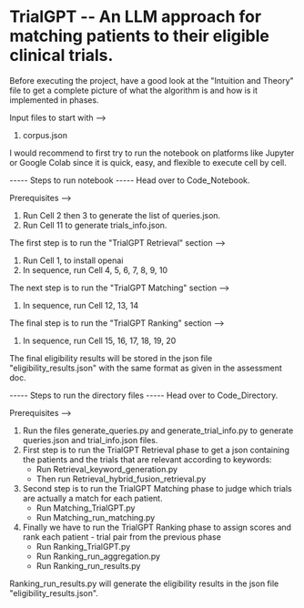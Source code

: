 # TrialGPT -- An LLM approach for matching patients to their eligible clinical trials.

Before executing the project, have a good look at the "Intuition and Theory" file to get a complete picture of what the algorithm is and how is it implemented in phases.

Input files to start with -->
1. corpus.json

I would recommend to first try to run the notebook on platforms like Jupyter or Google Colab since it is quick, easy, and flexible to execute cell by cell.

----- Steps to run notebook -----
Head over to Code_Notebook.

Prerequisites -->
1. Run Cell 2 then 3 to generate the list of queries.json.
2. Run Cell 11 to generate trials_info.json.

The first step is to run the "TrialGPT Retrieval" section -->
1. Run Cell 1, to install openai
2. In sequence, run Cell 4, 5, 6, 7, 8, 9, 10

The next step is to run the "TrialGPT Matching" section -->
1. In sequence, run Cell 12, 13, 14

The final step is to run the "TrialGPT Ranking" section -->
1. In sequence, run Cell 15, 16, 17, 18, 19, 20

The final eligibility results will be stored in the json file "eligibility_results.json" with the same format as given in the assessment doc.


----- Steps to run the directory files -----
Head over to Code_Directory.

Prerequisites -->
1. Run the files generate_queries.py and generate_trial_info.py to generate queries.json and trial_info.json files.
2. First step is to run the TrialGPT Retrieval phase to get a json containing the patients and the trials that are relevant according to keywords:
    - Run Retrieval_keyword_generation.py
    - Then run Retrieval_hybrid_fusion_retrieval.py
3. Second step is to run the TrialGPT Matching phase to judge which trials are actually a match for each patient.
    - Run Matching_TrialGPT.py
    - Run Matching_run_matching.py
4. Finally we have to run the TrialGPT Ranking phase to assign scores and rank each patient - trial pair from the previous phase
    - Run Ranking_TrialGPT.py
    - Run Ranking_run_aggregation.py
    - Run Ranking_run_results.py

Ranking_run_results.py will generate the eligibility results in the json file "eligibility_results.json".
